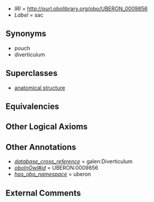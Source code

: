  * *IRI* = http://purl.obolibrary.org/obo/UBERON_0009856
 * *Label* = sac

## Synonyms

 * pouch
 * diverticulum

## Superclasses

 * [anatomical structure](../../UBERON/61/UBERON_0000061.md)

## Equivalencies


## Other Logical Axioms


## Other Annotations

 * *[database_cross_reference](../../ef/oboInOwl#hasDbXref.md)* = galen:Diverticulum
 * *[oboInOwl#id](../../id/oboInOwl#id.md)* = UBERON:0009856
 * *[has_obo_namespace](../../ce/oboInOwl#hasOBONamespace.md)* = uberon

## External Comments

